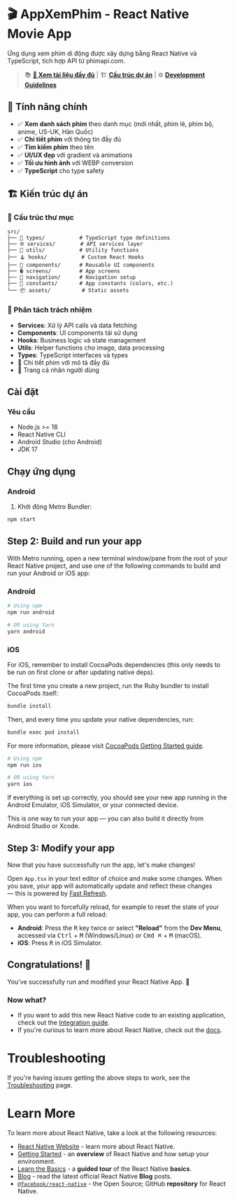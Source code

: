# 🎬 AppXemPhim - React Native Movie App

Ứng dụng xem phim di động được xây dựng bằng React Native và TypeScript, tích hợp API từ phimapi.com.

> 📚 **[📖 Xem tài liệu đầy đủ](.github/README.md)** | 🏗️ **[Cấu trúc dự án](.github/docs/FOLDER_STRUCTURE.md)** | ⚙️ **[Development Guidelines](.github/copilot-instructions.md)**

## 📱 Tính năng chính

- ✅ **Xem danh sách phim** theo danh mục (mới nhất, phim lẻ, phim bộ, anime, US-UK, Hàn Quốc)
- ✅ **Chi tiết phim** với thông tin đầy đủ
- ✅ **Tìm kiếm phim** theo tên
- ✅ **UI/UX đẹp** với gradient và animations
- ✅ **Tối ưu hình ảnh** với WEBP conversion
- ✅ **TypeScript** cho type safety

## 🏗️ Kiến trúc dự án

### 📂 Cấu trúc thư mục
```
src/
├── 🎯 types/           # TypeScript type definitions
├── 🌐 services/        # API services layer  
├── 🔧 utils/           # Utility functions
├── 🪝 hooks/           # Custom React Hooks
├── 🎨 components/      # Reusable UI components
├── � screens/         # App screens
├── 🧭 navigation/      # Navigation setup
├── 🎨 constants/       # App constants (colors, etc.)
└── 📦 assets/          # Static assets
```

### 🎯 Phân tách trách nhiệm
- **Services**: Xử lý API calls và data fetching
- **Components**: UI components tái sử dụng
- **Hooks**: Business logic và state management  
- **Utils**: Helper functions cho image, data processing
- **Types**: TypeScript interfaces và types
- 🎥 Chi tiết phim với mô tả đầy đủ
- 👤 Trang cá nhân người dùng

## Cài đặt

### Yêu cầu

- Node.js >= 18
- React Native CLI
- Android Studio (cho Android)
- JDK 17

## Chạy ứng dụng

### Android

1. Khởi động Metro Bundler:

```sh
npm start
```

## Step 2: Build and run your app

With Metro running, open a new terminal window/pane from the root of your React Native project, and use one of the following commands to build and run your Android or iOS app:

### Android

```sh
# Using npm
npm run android

# OR using Yarn
yarn android
```

### iOS

For iOS, remember to install CocoaPods dependencies (this only needs to be run on first clone or after updating native deps).

The first time you create a new project, run the Ruby bundler to install CocoaPods itself:

```sh
bundle install
```

Then, and every time you update your native dependencies, run:

```sh
bundle exec pod install
```

For more information, please visit [CocoaPods Getting Started guide](https://guides.cocoapods.org/using/getting-started.html).

```sh
# Using npm
npm run ios

# OR using Yarn
yarn ios
```

If everything is set up correctly, you should see your new app running in the Android Emulator, iOS Simulator, or your connected device.

This is one way to run your app — you can also build it directly from Android Studio or Xcode.

## Step 3: Modify your app

Now that you have successfully run the app, let's make changes!

Open `App.tsx` in your text editor of choice and make some changes. When you save, your app will automatically update and reflect these changes — this is powered by [Fast Refresh](https://reactnative.dev/docs/fast-refresh).

When you want to forcefully reload, for example to reset the state of your app, you can perform a full reload:

- **Android**: Press the <kbd>R</kbd> key twice or select **"Reload"** from the **Dev Menu**, accessed via <kbd>Ctrl</kbd> + <kbd>M</kbd> (Windows/Linux) or <kbd>Cmd ⌘</kbd> + <kbd>M</kbd> (macOS).
- **iOS**: Press <kbd>R</kbd> in iOS Simulator.

## Congratulations! :tada:

You've successfully run and modified your React Native App. :partying_face:

### Now what?

- If you want to add this new React Native code to an existing application, check out the [Integration guide](https://reactnative.dev/docs/integration-with-existing-apps).
- If you're curious to learn more about React Native, check out the [docs](https://reactnative.dev/docs/getting-started).

# Troubleshooting

If you're having issues getting the above steps to work, see the [Troubleshooting](https://reactnative.dev/docs/troubleshooting) page.

# Learn More

To learn more about React Native, take a look at the following resources:

- [React Native Website](https://reactnative.dev) - learn more about React Native.
- [Getting Started](https://reactnative.dev/docs/environment-setup) - an **overview** of React Native and how setup your environment.
- [Learn the Basics](https://reactnative.dev/docs/getting-started) - a **guided tour** of the React Native **basics**.
- [Blog](https://reactnative.dev/blog) - read the latest official React Native **Blog** posts.
- [`@facebook/react-native`](https://github.com/facebook/react-native) - the Open Source; GitHub **repository** for React Native.
